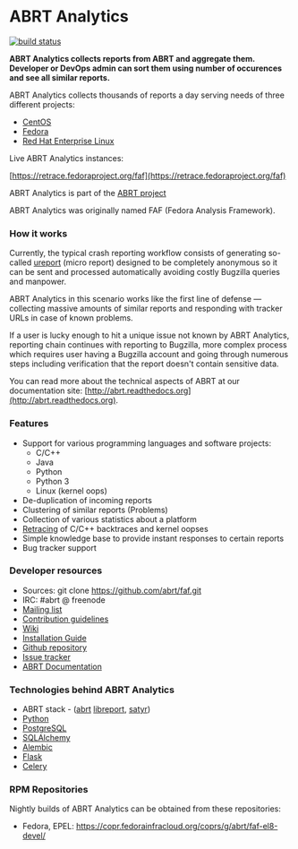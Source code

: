 # ABRT Analytics

[![build status](https://copr.fedorainfracloud.org/coprs/g/abrt/faf-devel/package/faf/status_image/last_build.png)](https://copr.fedorainfracloud.org/coprs/g/abrt/faf-devel/package/faf/)

**ABRT Analytics collects reports from ABRT and aggregate them. Developer or DevOps admin can sort them using number of occurences and see all similar reports.**

ABRT Analytics collects thousands of reports a day serving needs of three different projects:

 * [CentOS](http://centos.org)
 * [Fedora](http://fedoraproject.org)
 * [Red Hat Enterprise Linux](http://www.redhat.com/en/technologies/linux-platforms/enterprise-linux)

Live ABRT Analytics instances:

[https://retrace.fedoraproject.org/faf](https://retrace.fedoraproject.org/faf)

ABRT Analytics is part of the [ABRT project](http://github.com/abrt)

ABRT Analytics was originally named FAF (Fedora Analysis Framework).

### How it works

Currently, the typical crash reporting workflow consists of generating so-called
[ureport](http://abrt.readthedocs.org/en/latest/ureport.html#ureport)
(micro report) designed to be completely anonymous so it can be sent
and processed automatically avoiding costly Bugzilla queries and manpower.

ABRT Analytics in this scenario works like the first line of defense — collecting
massive amounts of similar reports and responding with tracker URLs
in case of known problems.

If a user is lucky enough to hit a unique issue not known by ABRT Analytics,
reporting chain continues with reporting to Bugzilla, more complex process
which requires user having a Bugzilla account and going through numerous steps
including verification that the report doesn't contain sensitive data.

You can read more about the technical aspects of ABRT at our documentation site:
[http://abrt.readthedocs.org](http://abrt.readthedocs.org).


### Features

 * Support for various programming languages and software projects:
   * C/C++
   * Java
   * Python
   * Python 3
   * Linux (kernel oops)
 * De-duplication of incoming reports
 * Clustering of similar reports (Problems)
 * Collection of various statistics about a platform
 * [Retracing](https://github.com/abrt/faf/wiki/Retracing) of C/C++ backtraces and kernel oopses
 * Simple knowledge base to provide instant responses to certain reports
 * Bug tracker support

### Developer resources

 * Sources: git clone https://github.com/abrt/faf.git
 * IRC: #abrt @ freenode
 * [Mailing list](https://lists.fedorahosted.org/mailman/listinfo/crash-catcher)
 * [Contribution guidelines](https://github.com/abrt/faf/blob/master/CONTRIBUTING.rst)
 * [Wiki](https://github.com/abrt/faf/wiki)
 * [Installation Guide](https://github.com/abrt/faf/wiki/Installation-Guide)
 * [Github repository](http://github.com/abrt/faf/)
 * [Issue tracker](http://github.com/abrt/faf/issues)
 * [ABRT Documentation](http://abrt.readthedocs.org)


### Technologies behind ABRT Analytics


 * ABRT stack - ([abrt](http://github.com/abrt/abrt/)
  [libreport](http://github.com/abrt/libreport/), [satyr](http://github.com/abrt/satyr/))
 * [Python](http://python.org)
 * [PostgreSQL](http://postgresql.org)
 * [SQLAlchemy](http://sqlalchemy.org)
 * [Alembic](http://alembic.readthedocs.org)
 * [Flask](http://flask.pocoo.org)
 * [Celery](http://www.celeryproject.org)


### RPM Repositories

Nightly builds of ABRT Analytics can be obtained from these repositories:

 * Fedora, EPEL: https://copr.fedorainfracloud.org/coprs/g/abrt/faf-el8-devel/
